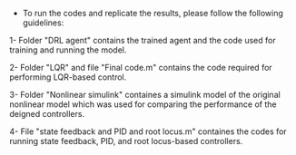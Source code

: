 - To run the codes and replicate the results, please follow the following guidelines:

1- Folder "DRL agent" contains the trained agent and the code used for training and running the model.

2- Folder "LQR" and file "Final code.m" contains the code required for performing LQR-based control.

3- Folder "Nonlinear simulink" containes a simulink model of the original nonlinear model which was used for comparing the performance of the deigned controllers.

4- File "state feedback and PID and root locus.m" containes the codes for running state feedback, PID, and root locus-based controllers.
